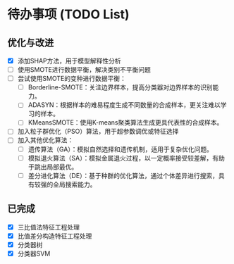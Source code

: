 # 待办事项 (TODO List)

## 优化与改进

- [X] 添加SHAP方法，用于模型解释性分析
- [ ] 使用SMOTE进行数据平衡，解决类别不平衡问题
- [ ] 尝试使用SMOTE的变种进行数据平衡：
  - [ ] Borderline-SMOTE：关注边界样本，提高分类器对边界样本的识别能力。
  - [ ] ADASYN：根据样本的难易程度生成不同数量的合成样本，更关注难以学习的样本。
  - [ ] KMeansSMOTE：使用K-means聚类算法生成更具代表性的合成样本。
- [ ] 加入粒子群优化（PSO）算法，用于超参数调优或特征选择
- [ ] 加入其他优化算法：
  - [ ] 遗传算法（GA）：模拟自然选择和遗传机制，适用于复杂优化问题。
  - [ ] 模拟退火算法（SA）：模拟金属退火过程，以一定概率接受较差解，有助于跳出局部最优。
  - [ ] 差分进化算法（DE）：基于种群的优化算法，通过个体差异进行搜索，具有较强的全局搜索能力。

## 已完成

- [X] 三比值法特征工程处理
- [X] 比值差分构造特征工程处理
- [X] 分类器树
- [X] 分类器SVM
